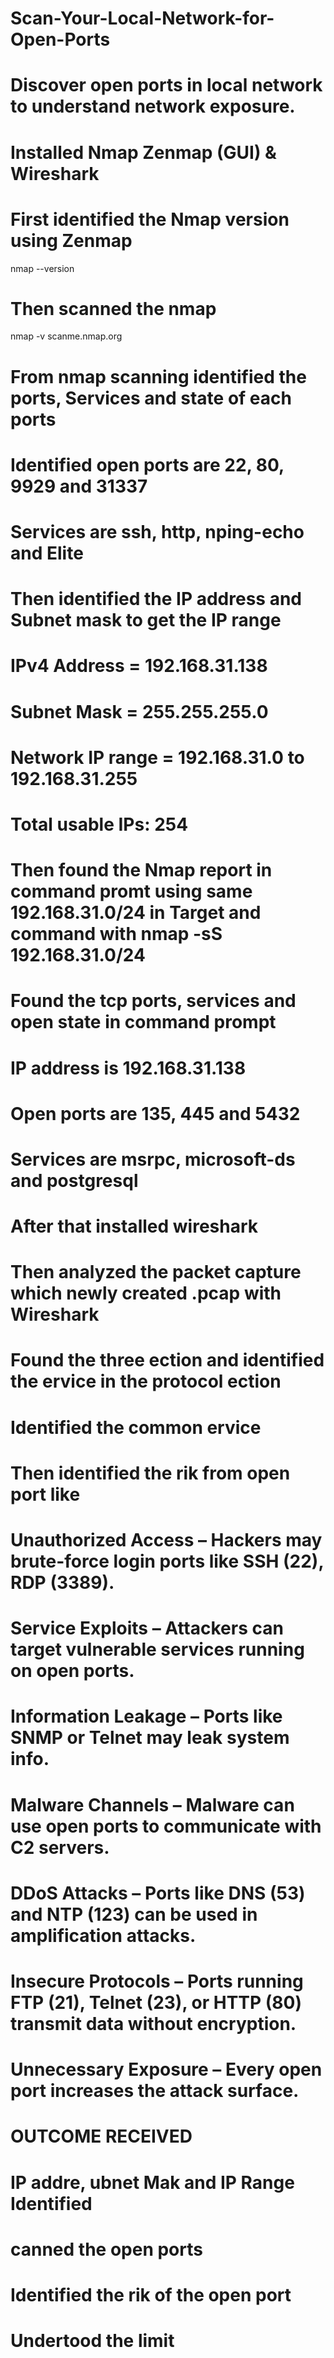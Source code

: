 # Scan-Your-Local-Network-for-Open-Ports
# Discover open ports in local network to understand network exposure.

# Installed Nmap Zenmap (GUI) & Wireshark
# First identified the Nmap version using Zenmap
nmap --version
# Then scanned the nmap
nmap -v scanme.nmap.org
# From nmap scanning identified the ports, Services and state of each ports
# Identified open ports are 22, 80, 9929 and 31337
# Services are ssh, http, nping-echo and Elite

# Then identified the IP address and Subnet mask to get the IP range
# IPv4 Address = 192.168.31.138
# Subnet Mask = 255.255.255.0
# Network IP range =  192.168.31.0 to 192.168.31.255
# Total usable IPs: 254

# Then found the Nmap report in command promt using same 192.168.31.0/24 in Target and command with nmap -sS 192.168.31.0/24
# Found the tcp ports, services and open state in command prompt
# IP address is 192.168.31.138
# Open ports are 135, 445 and 5432
# Services are msrpc, microsoft-ds and postgresql

# After that installed wireshark
# Then analyzed the packet capture which newly created .pcap with Wireshark
# Found the three ection and identified the ervice in the protocol ection 
# Identified the common ervice

# Then identified the rik from open port like 
# Unauthorized Access – Hackers may brute-force login ports like SSH (22), RDP (3389).
# Service Exploits – Attackers can target vulnerable services running on open ports.
# Information Leakage – Ports like SNMP or Telnet may leak system info.
# Malware Channels – Malware can use open ports to communicate with C2 servers.
# DDoS Attacks – Ports like DNS (53) and NTP (123) can be used in amplification attacks.
# Insecure Protocols – Ports running FTP (21), Telnet (23), or HTTP (80) transmit data without encryption.
# Unnecessary Exposure – Every open port increases the attack surface.

# OUTCOME RECEIVED
# IP addre, ubnet Mak and IP Range Identified
# canned the open ports
# Identified the rik of the open port
# Undertood the limit 
